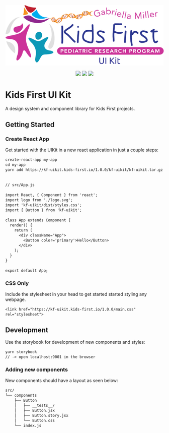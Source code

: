 <p align="center">
  <img src="assets/kf_uikit.png" alt="UIKit">
</p>
<p align="center">
  <a herf="https://github.com/kids-first/kf-uikit/blob/master/LICENSE"><img src="https://img.shields.io/github/license/kids-first/kf-uikit.svg?style=for-the-badge"></a>
  <a href="https://kf-uikit.netlify.com"><img src="https://img.shields.io/badge/storybook-master-ff69b4.svg?style=for-the-badge"></a>
  <a href="https://circleci.com/gh/kids-first/kf-uikit/tree/master"><img src="https://img.shields.io/circleci/project/github/kids-first/kf-uikit/master.svg?style=for-the-badge"></a>
</p>


Kids First UI Kit
=================

A design system and component library for Kids First projects.


Getting Started
---------------

### Create React App

Get started with the UIKit in a new react application in just a couple steps:

```
create-react-app my-app
cd my-app
yarn add https://kf-uikit.kids-first.io/1.0.0/kf-uikit/kf-uikit.tar.gz


// src/App.js

import React, { Component } from 'react';
import logo from './logo.svg';
import 'kf-uikit/dist/styles.css';
import { Button } from 'kf-uikit';

class App extends Component {
  render() {
    return (
      <div className="App">
        <Button color='primary'>Hello</Button>
      </div>
    );
  }
}

export default App;
```

### CSS Only

Include the stylesheet in your head to get started started styling any webpage.

```
<link href="https://kf-uikit.kids-first.io/1.0.0/main.css" rel="stylesheet">
```


Development
-----------

Use the storybook for development of new components and styles:
```
yarn storybook
// -> open localhost:9001 in the browser
```

### Adding new components

New components should have a layout as seen below:

```
src/
└── components
    ├── Button
    │   ├── __tests__/
    │   ├── Button.jsx
    │   ├── Button.story.jsx
    │   └── Button.css
    └── index.js
``` 
